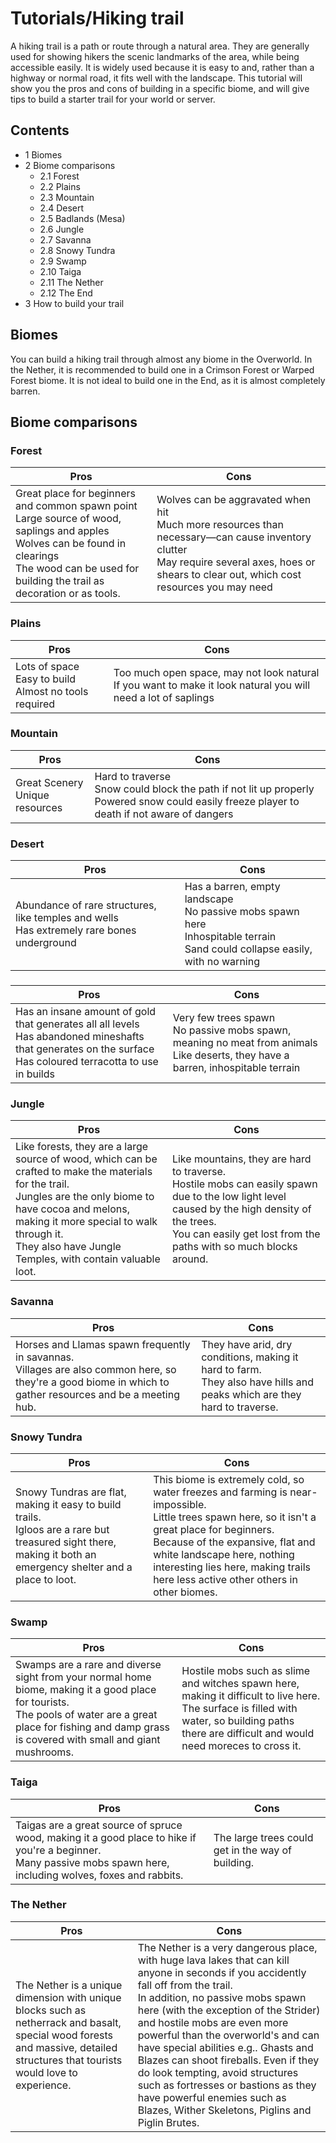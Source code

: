 # Tutorials/Hiking trail
A hiking trail is a path or route through a natural area. They are generally used for showing hikers the scenic landmarks of the area, while being accessible easily. It is widely used because it is easy to and, rather than a highway or normal road, it fits well with the landscape. This tutorial will show you the pros and cons of building in a specific biome, and will give tips to build a starter trail for your world or server.

## Contents
- 1 Biomes
- 2 Biome comparisons
	- 2.1 Forest
	- 2.2 Plains
	- 2.3 Mountain
	- 2.4 Desert
	- 2.5 Badlands (Mesa)
	- 2.6 Jungle
	- 2.7 Savanna
	- 2.8 Snowy Tundra
	- 2.9 Swamp
	- 2.10 Taiga
	- 2.11 The Nether
	- 2.12 The End
- 3 How to build your trail

## Biomes
You can build a hiking trail through almost any biome in the Overworld. In the Nether, it is recommended to build one in a Crimson Forest or Warped Forest biome. It is not ideal to build one in the End, as it is almost completely barren.

## Biome comparisons
### Forest
| Pros                                                                                                                                                                                                                | Cons                                                                                                                                                                                                   |
|---------------------------------------------------------------------------------------------------------------------------------------------------------------------------------------------------------------------|--------------------------------------------------------------------------------------------------------------------------------------------------------------------------------------------------------|
| Great place for beginners and common spawn point<br/>Large source of wood, saplings and apples<br/>Wolves can be found in clearings<br/>The wood can be used for building the trail as decoration or as tools.<br/> | Wolves can be aggravated when hit<br/>Much more resources than necessary—can cause inventory clutter<br/>May require several axes, hoes or shears to clear out, which cost resources you may need<br/> |

### Plains
| Pros                                                              | Cons                                                                                                                   |
|-------------------------------------------------------------------|------------------------------------------------------------------------------------------------------------------------|
| Lots of space<br/>Easy to build<br/>Almost no tools required<br/> | Too much open space, may not look natural<br/>If you want to make it look natural you will need a lot of saplings<br/> |

### Mountain
| Pros                                    | Cons                                                                                                                                                    |
|-----------------------------------------|---------------------------------------------------------------------------------------------------------------------------------------------------------|
| Great Scenery<br/>Unique resources<br/> | Hard to traverse<br/>Snow could block the path if not lit up properly<br/>Powered snow could easily freeze player to death if not aware of dangers<br/> |

### Desert
| Pros                                                                                               | Cons                                                                                                                                       |
|----------------------------------------------------------------------------------------------------|--------------------------------------------------------------------------------------------------------------------------------------------|
| Abundance of rare structures, like temples and wells<br/>Has extremely rare bones underground<br/> | Has a barren, empty landscape<br/>No passive mobs spawn here<br/>Inhospitable terrain<br/>Sand could collapse easily, with no warning<br/> |

### 
| Pros                                                                                                                                                                    | Cons                                                                                                                                         |
|-------------------------------------------------------------------------------------------------------------------------------------------------------------------------|----------------------------------------------------------------------------------------------------------------------------------------------|
| Has an insane amount of gold that generates all all levels<br/>Has abandoned mineshafts that generates on the surface<br/>Has coloured terracotta to use in builds<br/> | Very few trees spawn<br/>No passive mobs spawn, meaning no meat from animals<br/>Like deserts, they have a barren, inhospitable terrain<br/> |

### Jungle
| Pros                                                                                                                                                                                                                                                                             | Cons                                                                                                                                                                                                                         |
|----------------------------------------------------------------------------------------------------------------------------------------------------------------------------------------------------------------------------------------------------------------------------------|------------------------------------------------------------------------------------------------------------------------------------------------------------------------------------------------------------------------------|
| Like forests, they are a large source of wood, which can be crafted to make the materials for the trail.<br/>Jungles are the only biome to have cocoa and melons, making it more special to walk through it.<br/>They also have Jungle Temples, with contain valuable loot.<br/> | Like mountains, they are hard to traverse.<br/>Hostile mobs can easily spawn due to the low light level caused by the high density of the trees.<br/>You can easily get lost from the paths with so much blocks around.<br/> |

### Savanna
| Pros                                                                                                                                                               | Cons                                                                                                                             |
|--------------------------------------------------------------------------------------------------------------------------------------------------------------------|----------------------------------------------------------------------------------------------------------------------------------|
| Horses and Llamas spawn frequently in savannas.<br/>Villages are also common here, so they're a good biome in which to gather resources and be a meeting hub.<br/> | They have arid, dry conditions, making it hard to farm.<br/>They also have hills and peaks which are they hard to traverse.<br/> |

### Snowy Tundra
| Pros                                                                                                                                                                   | Cons                                                                                                                                                                                                                                                                                                               |
|------------------------------------------------------------------------------------------------------------------------------------------------------------------------|--------------------------------------------------------------------------------------------------------------------------------------------------------------------------------------------------------------------------------------------------------------------------------------------------------------------|
| Snowy Tundras are flat, making it easy to build trails.<br/>Igloos are a rare but treasured sight there, making it both an emergency shelter and a place to loot.<br/> | This biome is extremely cold, so water freezes and farming is near-impossible.<br/>Little trees spawn here, so it isn't a great place for beginners.<br/>Because of the expansive, flat and white landscape here, nothing interesting lies here, making trails here less active other others in other biomes.<br/> |

### Swamp
| Pros                                                                                                                                                                                                                      | Cons                                                                                                                                                                                                      |
|---------------------------------------------------------------------------------------------------------------------------------------------------------------------------------------------------------------------------|-----------------------------------------------------------------------------------------------------------------------------------------------------------------------------------------------------------|
| Swamps are a rare and diverse sight from your normal home biome, making it a good place for tourists.<br/>The pools of water are a great place for fishing and damp grass is covered with small and giant mushrooms.<br/> | Hostile mobs such as slime and witches spawn here, making it difficult to live here.<br/>The surface is filled with water, so building paths there are difficult and would need moreces to cross it.<br/> |

### Taiga
| Pros                                                                                                                                                                       | Cons                                                   |
|----------------------------------------------------------------------------------------------------------------------------------------------------------------------------|--------------------------------------------------------|
| Taigas are a great source of spruce wood, making it a good place to hike if you're a beginner.<br/>Many passive mobs spawn here, including wolves, foxes and rabbits.<br/> | The large trees could get in the way of building.<br/> |

### The Nether
| Pros                                                                                                                                                                                  | Cons                                                                                                                                                                                                                                                                                                                                                                                                                                                                                                                                          |
|---------------------------------------------------------------------------------------------------------------------------------------------------------------------------------------|-----------------------------------------------------------------------------------------------------------------------------------------------------------------------------------------------------------------------------------------------------------------------------------------------------------------------------------------------------------------------------------------------------------------------------------------------------------------------------------------------------------------------------------------------|
| The Nether is a unique dimension with unique blocks such as netherrack and basalt, special wood forests and massive, detailed structures that tourists would love to experience.<br/> | The Nether is a very dangerous place, with huge lava lakes that can kill anyone in seconds if you accidently fall off from the trail.<br/>In addition, no passive mobs spawn here (with the exception of the Strider) and hostile mobs are even more powerful than the overworld's and can have special abilities e.g.. Ghasts and Blazes can shoot fireballs. Even if they do look tempting, avoid structures such as fortresses or bastions as they have powerful enemies such as Blazes, Wither Skeletons, Piglins and Piglin Brutes.<br/> |

